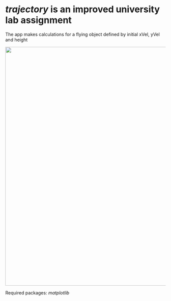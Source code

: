 # ***trajectory*** is an improved university lab assignment
The app makes calculations for a flying object defined by initial xVel, yVel and height

<img src="https://user-images.githubusercontent.com/31629500/150375801-ba4a293a-8920-4a99-8853-1ff8001f1ff4.png" width="750" />

Required packages: *matplotlib*

